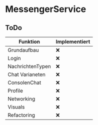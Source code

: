 # MessengerService

## ToDo

| Funktion | Implementiert          |
| ------- | ------------------ |
| Grundaufbau | :x: |
| Login | :x: |
| NachrichtenTypen | :x: |
| Chat Varianeten | :x: |
| ConsolenChat | :x: |
| Profile | :x: |
| Networking | :x: |
| Visuals | :x: | 
| Refactoring | :x: |
